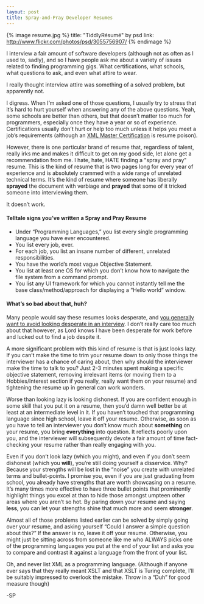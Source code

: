 ```yaml
---
layout: post
title: Spray-and-Pray Developer Resumes
---
```


{% image resume.jpg %}
  title: "TiddlyRésumé" by psd
  link: http://www.flickr.com/photos/psd/3055756907/
{% endimage %}

I interview a fair amount of software developers (although not as often as I used to, sadly), and so I have people ask me about a variety of issues related to finding programming gigs. What certifications, what schools, what questions to ask, and even what attire to wear.

I really thought interview attire was something of a solved problem, but apparently not.

I digress. When I’m asked one of those questions, I usually try to stress that it’s hard to hurt yourself when answering any of the above questions. Yeah, some schools are better than others, but that doesn’t matter too much for programmers, especially once they have a year or so of experience. Certifications usually don’t hurt or help too much unless it helps you meet a job’s requirements (although an [XML Master Certification](http://www.xmlmaster.org/en/) is resume poison).

However, there is one particular brand of resume that, regardless of talent, really irks me and makes it difficult to get on my good side, let alone get a recommendation from me. I hate, hate, HATE finding a "spray and pray" resume. This is the kind of resume that is two pages long for every year of experience and is absolutely crammed with a wide range of unrelated technical terms. It’s the kind of resume where someone has liberally **sprayed** the document with verbiage and **prayed** that some of it tricked someone into interviewing them.

It doesn’t work.

#### Telltale signs you’ve written a Spray and Pray Resume
* Under “Programming Languages,” you list every single programming language you have ever encountered.
* You list every job, ever.
* For each job, you list an insane number of different, unrelated responsibilities.
* You have the world’s most vague Objective Statement.
* You list at least one OS for which you don’t know how to navigate the file system from a command prompt.
* You list any UI framework for which you cannot instantly tell me the base class/method/approach for displaying a “Hello world” window.

#### What’s so bad about that, huh?
Many people would say these resumes looks desperate, and [you generally want to avoid looking desperate in an interview](http://lindsayolson.com/what-not-to-say-or-do-in-an-interview-part-2-by-stephanie-lloyd/). I don’t really care too much about that however, as Lord knows I have been desperate for work before and lucked out to find a job despite it.

A more significant problem with this kind of resume is that is just looks lazy. If you can’t make the time to trim your resume down to only those things the interviewer has a chance of caring about, then why should the interviewer make the time to talk to you? Just 2-3 minutes spent making a specific objective statement, removing irrelevant items (or moving them to a Hobbies/Interest section if you really, really want them on your resume) and tightening the resume up in general can work wonders.

Worse than looking lazy is looking dishonest. If you are confident enough in some skill that you put it on a resume, then you’d damn well better be at least at an intermediate level in it. If you haven’t touched that programming language since high school, leave it off your resume. Otherwise, as soon as you have to tell an interviewer you don’t know much about **something** on your resume, you bring **everything** into question. It reflects poorly upon you, and the interviewer will subsequently devote a fair amount of time fact-checking your resume rather than really engaging with you.

Even if you don’t look lazy (which you might), and even if you don’t seem dishonest (which you **will**), you’re still doing yourself a disservice. Why? Because your strengths will be lost in the “noise” you create with unrelated terms and bullet-points. I promise you, even if you are just graduating from school, you already have strengths that are worth showcasing on a resume. It’s many times more effective to have three bullet points that prominently highlight things you excel at than to hide those amongst umpteen other areas where you aren’t so hot. By paring down your resume and saying **less**, you can let your strengths shine that much more and seem **stronger**.



Almost all of those problems listed earlier can be solved by simply going over your resume, and asking yourself “Could I answer a simple question about this?” If the answer is no, leave it off your resume. Otherwise, you might just be sitting across from someone like me who ALWAYS picks one of the programming languages you put at the end of your list and asks you to compare and contrast it against a language from the front of your list.

Oh, and never list XML as a programming language. (Although if anyone ever says that they really meant XSLT and that XSLT is Turing complete, I’ll be suitably impressed to overlook the mistake. Throw in a “Duh” for good measure though)

-SP